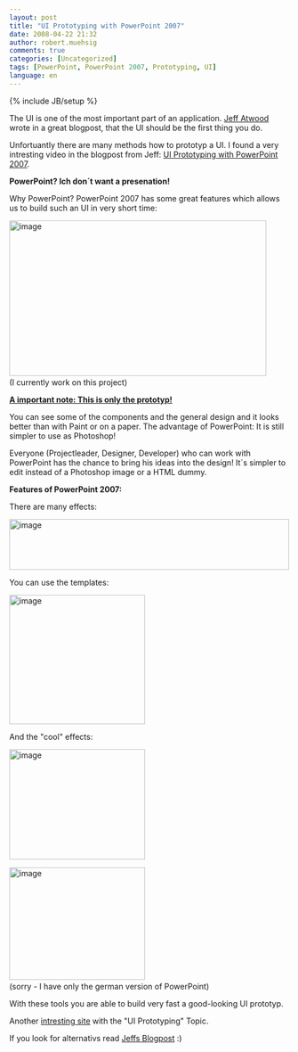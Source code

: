 ```yaml
---
layout: post
title: "UI Prototyping with PowerPoint 2007"
date: 2008-04-22 21:32
author: robert.muehsig
comments: true
categories: [Uncategorized]
tags: [PowerPoint, PowerPoint 2007, Prototyping, UI]
language: en
---
```

{% include JB/setup %}
<p>The UI is one of the most important part of an application. <a href="http://www.codinghorror.com/blog/archives/001091.html">Jeff Atwood</a> wrote in a great blogpost, that the UI should be the first thing you do.</p>  <p>Unfortuantly there are many methods how to prototyp a UI. I found a very intresting video in the blogpost from Jeff: <a href="http://www.microsoft.com/expression/events-training/globalevent/player/Default.html?South-Korea_Manuel-Clement_Keynote_Wireframe-Prototyping-Using-PowerPoint-2007=Manuel_Clement=Wireframe-Prototyping_Using_PowerPoint_2007">UI Prototyping with PowerPoint 2007</a>.</p>  <p><strong>PowerPoint? Ich don&#180;t want a presenation!</strong></p>  <p>Why PowerPoint? PowerPoint 2007 has some great features which allows us to build such an UI in very short time:</p>  <p><a href="{{BASE_PATH}}/assets/wp-images-en/image13.png"><img style="border-top-width: 0px; border-left-width: 0px; border-bottom-width: 0px; border-right-width: 0px" height="279" alt="image" src="{{BASE_PATH}}/assets/wp-images-en/image-thumb13.png" width="462" border="0" /></a>&#160;&#160; <br />(I currently work on this project)</p>  <p><strong><u>A important note: This is only the prototyp!</u></strong></p>  <p>You can see some of the components and the general design and it looks better than with Paint or on a paper. The advantage of PowerPoint: It is still simpler to use as Photoshop!</p>  <p>Everyone (Projectleader, Designer, Developer) who can work with PowerPoint has the chance to bring his ideas into the design! It&#180;s simpler to edit instead of a Photoshop image or a HTML dummy.</p>  <p><strong>Features of PowerPoint 2007:</strong></p>  <p>There are many effects:</p>  <p><a href="{{BASE_PATH}}/assets/wp-images-en/image14.png"><img style="border-top-width: 0px; border-left-width: 0px; border-bottom-width: 0px; border-right-width: 0px" height="91" alt="image" src="{{BASE_PATH}}/assets/wp-images-en/image-thumb14.png" width="503" border="0" /></a> </p>  <p>You can use the templates:</p>  <p><a href="{{BASE_PATH}}/assets/wp-images-en/image15.png"><img style="border-top-width: 0px; border-left-width: 0px; border-bottom-width: 0px; border-right-width: 0px" height="232" alt="image" src="{{BASE_PATH}}/assets/wp-images-en/image-thumb15.png" width="244" border="0" /></a> </p>  <p>And the &quot;cool&quot; effects:</p>  <p><a href="{{BASE_PATH}}/assets/wp-images-en/image16.png"><img style="border-top-width: 0px; border-left-width: 0px; border-bottom-width: 0px; border-right-width: 0px" height="198" alt="image" src="{{BASE_PATH}}/assets/wp-images-en/image-thumb16.png" width="244" border="0" /></a> </p>  <p><a href="{{BASE_PATH}}/assets/wp-images-en/image17.png"><img style="border-top-width: 0px; border-left-width: 0px; border-bottom-width: 0px; border-right-width: 0px" height="202" alt="image" src="{{BASE_PATH}}/assets/wp-images-en/image-thumb17.png" width="244" border="0" /></a>&#160; <br />(sorry - I have only the german version of PowerPoint)</p>  <p>With these tools you are able to build very fast a good-looking UI prototyp.</p>  <p>Another <a href="http://dotnet.org.za/cjlotz/archive/2008/04/08/ui-prototyping-tools.aspx">intresting site</a> with the &quot;UI Prototyping&quot; Topic.</p>  <p>If you look for alternativs read <a href="http://www.codinghorror.com/blog/archives/001091.html">Jeffs Blogpost</a> :)</p>

